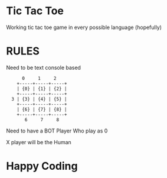 # Tic Tac Toe
Working tic tac toe game in every possible language (hopefully)

RULES
======

Need to be text console based
```  
      0     1     2
    +-----+-----+-----+
    | {0} | {1} | {2} |
    +-----+-----+-----+
  3 | {3} | {4} | {5} |
    +-----+-----+-----+
    | {6} | {7} | {8} |
    +-----+-----+-----+
       6     7     8  
  ```

Need to have a BOT Player Who play as 0

X player will be the Human

Happy Coding
============
